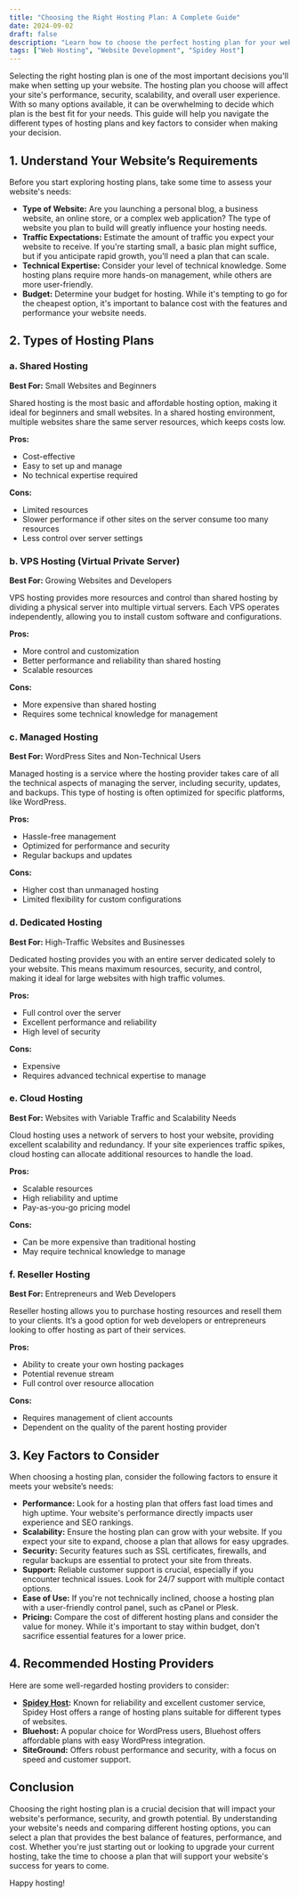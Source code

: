 ```yaml
---
title: "Choosing the Right Hosting Plan: A Complete Guide"
date: 2024-09-02
draft: false
description: "Learn how to choose the perfect hosting plan for your website, whether you're running a small blog, an e-commerce site, or a large-scale web application."
tags: ["Web Hosting", "Website Development", "Spidey Host"]
---
```


Selecting the right hosting plan is one of the most important decisions you'll make when setting up your website. The hosting plan you choose will affect your site's performance, security, scalability, and overall user experience. With so many options available, it can be overwhelming to decide which plan is the best fit for your needs. This guide will help you navigate the different types of hosting plans and key factors to consider when making your decision.

## 1. Understand Your Website’s Requirements

Before you start exploring hosting plans, take some time to assess your website's needs:

- **Type of Website:** Are you launching a personal blog, a business website, an online store, or a complex web application? The type of website you plan to build will greatly influence your hosting needs.
- **Traffic Expectations:** Estimate the amount of traffic you expect your website to receive. If you're starting small, a basic plan might suffice, but if you anticipate rapid growth, you'll need a plan that can scale.
- **Technical Expertise:** Consider your level of technical knowledge. Some hosting plans require more hands-on management, while others are more user-friendly.
- **Budget:** Determine your budget for hosting. While it's tempting to go for the cheapest option, it's important to balance cost with the features and performance your website needs.

## 2. Types of Hosting Plans

### a. Shared Hosting

**Best For:** Small Websites and Beginners

Shared hosting is the most basic and affordable hosting option, making it ideal for beginners and small websites. In a shared hosting environment, multiple websites share the same server resources, which keeps costs low.

**Pros:**
- Cost-effective
- Easy to set up and manage
- No technical expertise required

**Cons:**
- Limited resources
- Slower performance if other sites on the server consume too many resources
- Less control over server settings

### b. VPS Hosting (Virtual Private Server)

**Best For:** Growing Websites and Developers

VPS hosting provides more resources and control than shared hosting by dividing a physical server into multiple virtual servers. Each VPS operates independently, allowing you to install custom software and configurations.

**Pros:**
- More control and customization
- Better performance and reliability than shared hosting
- Scalable resources

**Cons:**
- More expensive than shared hosting
- Requires some technical knowledge for management

### c. Managed Hosting

**Best For:** WordPress Sites and Non-Technical Users

Managed hosting is a service where the hosting provider takes care of all the technical aspects of managing the server, including security, updates, and backups. This type of hosting is often optimized for specific platforms, like WordPress.

**Pros:**
- Hassle-free management
- Optimized for performance and security
- Regular backups and updates

**Cons:**
- Higher cost than unmanaged hosting
- Limited flexibility for custom configurations

### d. Dedicated Hosting

**Best For:** High-Traffic Websites and Businesses

Dedicated hosting provides you with an entire server dedicated solely to your website. This means maximum resources, security, and control, making it ideal for large websites with high traffic volumes.

**Pros:**
- Full control over the server
- Excellent performance and reliability
- High level of security

**Cons:**
- Expensive
- Requires advanced technical expertise to manage

### e. Cloud Hosting

**Best For:** Websites with Variable Traffic and Scalability Needs

Cloud hosting uses a network of servers to host your website, providing excellent scalability and redundancy. If your site experiences traffic spikes, cloud hosting can allocate additional resources to handle the load.

**Pros:**
- Scalable resources
- High reliability and uptime
- Pay-as-you-go pricing model

**Cons:**
- Can be more expensive than traditional hosting
- May require technical knowledge to manage

### f. Reseller Hosting

**Best For:** Entrepreneurs and Web Developers

Reseller hosting allows you to purchase hosting resources and resell them to your clients. It’s a good option for web developers or entrepreneurs looking to offer hosting as part of their services.

**Pros:**
- Ability to create your own hosting packages
- Potential revenue stream
- Full control over resource allocation

**Cons:**
- Requires management of client accounts
- Dependent on the quality of the parent hosting provider

## 3. Key Factors to Consider

When choosing a hosting plan, consider the following factors to ensure it meets your website’s needs:

- **Performance:** Look for a hosting plan that offers fast load times and high uptime. Your website's performance directly impacts user experience and SEO rankings.
- **Scalability:** Ensure the hosting plan can grow with your website. If you expect your site to expand, choose a plan that allows for easy upgrades.
- **Security:** Security features such as SSL certificates, firewalls, and regular backups are essential to protect your site from threats.
- **Support:** Reliable customer support is crucial, especially if you encounter technical issues. Look for 24/7 support with multiple contact options.
- **Ease of Use:** If you're not technically inclined, choose a hosting plan with a user-friendly control panel, such as cPanel or Plesk.
- **Pricing:** Compare the cost of different hosting plans and consider the value for money. While it's important to stay within budget, don't sacrifice essential features for a lower price.

## 4. Recommended Hosting Providers

Here are some well-regarded hosting providers to consider:

- **[Spidey Host](https://spideyhost.com):** Known for reliability and excellent customer service, Spidey Host offers a range of hosting plans suitable for different types of websites.
- **Bluehost:** A popular choice for WordPress users, Bluehost offers affordable plans with easy WordPress integration.
- **SiteGround:** Offers robust performance and security, with a focus on speed and customer support.

## Conclusion

Choosing the right hosting plan is a crucial decision that will impact your website's performance, security, and growth potential. By understanding your website's needs and comparing different hosting options, you can select a plan that provides the best balance of features, performance, and cost. Whether you're just starting out or looking to upgrade your current hosting, take the time to choose a plan that will support your website's success for years to come.

Happy hosting!
